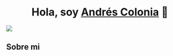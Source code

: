 <div align="center">
<h1 align="center">Hola, soy <a href="##">Andrés Colonia</a> 👋</h1>
</div>
<img src="https://c3.klipartz.com/pngpicture/994/517/sticker-png-coder-smaller-warning-signage.png">


## Sobre mi




